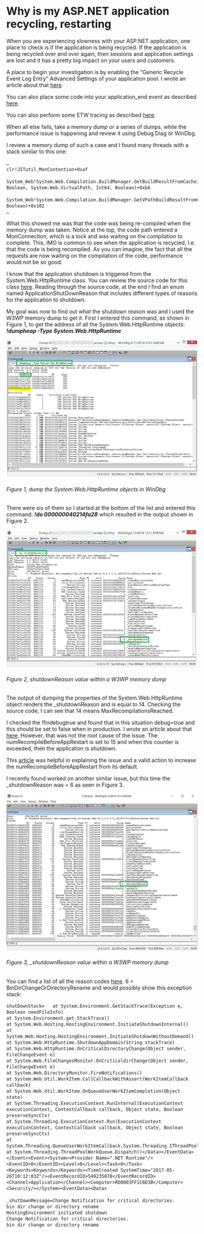 # Why is my ASP.NET application recycling, restarting

When you are experiencing slowness with your ASP.NET application, one place to check is if the application is being recycled.  If the application is being recycled over and over again, then sessions and application settings are lost and it has a pretty big impact on your users and customers.

A place to begin your investigation is by enabling the “Generic Recycle Event Log Entry” Advanced Settings of your application pool.  I wrote an article about that [here][LINK1].

You can also place some code into your application_end event as described [here][LINK2].

You can also perform some ETW tracing as described [here][LINK3].

When all else fails, take a memory dump or a series of dumps, while the performance issue is happening and review it using Debug Diag or WinDbg.

I review a memory dump of such a case and I found many threads with a stack similar to this one:

```
…
clr!JITutil_MonContention+0xaf

System_Web!System.Web.Compilation.BuildManager.GetBuildResultFromCacheInternal(System.String, Boolean, System.Web.VirtualPath, Int64, Boolean)+0xb6

System_Web!System.Web.Compilation.BuildManager.GetVPathBuildResultFromCacheInternal(System.Web.VirtualPath, Boolean)+0x102               
…
```

What this showed me was that the code was being re-compiled when the memory dump was taken.  Notice at the top, the code path entered a MonConnection, which is a lock and was waiting on the compilation to complete.  This, IMO is common to see when the application is recycled, I.e. that the code is being recompiled.  As you can imagine, the fact that all the requests are now waiting on the compilation of the code, performance would not be so good.

I know that the application shutdown is triggered from the System.Web.HttpRuntime class.  You can review the source code for this class [here][LINK4].  Reading through the source code, at the end I find an enum named ApplicationShutDownReason that includes different types of reasons for the application to shutdown.

My goal was now to find out what the shutdown reason was and I used the W3WP memory dump to get it.  First I entered this command, as shown in Figure 1,  to get the address of all the System.Web.HttpRuntime objects:  ***!dumpheap -Type System.Web.HttpRuntime***

![dump the System.Web.HttpRuntime objects in WinDbg][FIGURE1]
###### Figure 1, dump the System.Web.HttpRuntime objects in WinDbg

There were six of them so I started at the bottom of the list and entered this command:  ***!do 000000040214fa28*** which resulted in the output shown in Figure 2.

![shutdownReason value within a W3WP memory dump][FIGURE2]
###### Figure 2, shutdownReason value within a W3WP memory dump

The output of dumping the properties of the System.Web.HttpRuntime object renders the _shutdownReason and is equal to 14.  Checking the source code, I can see that 14 means MaxRecompilationsReached.

I checked the !findebugtrue and found that in this situation debug=true and this should be set to false when in production.  I wrote an article about that [here][LINK5].  However, that was not the root cause of the issue.  The numRecompileBeforeAppRestart is set to 15 and when this counter is exceeded, then the application is shutdown.

This [article][LINK6] was helpful in explaining the issue and a valid action to increase the numRecompileBeforeAppRestart from its default.

I recently found worked on another similar issue, but this time the _shutdownReason was = 6 as seen in Figure 3.

![_shutdownReason value within a W3WP memory dump][FIGURE3]
###### Figure 3, _shutdownReason value within a W3WP memory dump

You can find a list of all the reason codes [here][LINK7].  6 = BinDirChangeOrDirectoryRename and would possibly show this exception stack:

```
shutDownStack=   at System.Environment.GetStackTrace(Exception e, Boolean needFileInfo)
at System.Environment.get_StackTrace()
at System.Web.Hosting.HostingEnvironment.InitiateShutdownInternal()
at System.Web.Hosting.HostingEnvironment.InitiateShutdownWithoutDemand()
at System.Web.HttpRuntime.ShutdownAppDomain(String stackTrace)
at System.Web.HttpRuntime.OnCriticalDirectoryChange(Object sender, FileChangeEvent e)
at System.Web.FileChangesMonitor.OnCriticaldirChange(Object sender, FileChangeEvent e)
at System.Web.DirectoryMonitor.FireNotifications()
at System.Web.Util.WorkItem.CallCallbackWithAssert(WorkItemCallback callback)
at System.Web.Util.WorkItem.OnQueueUserWorkItemCompletion(Object state)
at System.Threading.ExecutionContext.RunInternal(ExecutionContext executionContext, ContextCallback callback, Object state, Boolean preserveSyncCtx)
at System.Threading.ExecutionContext.Run(ExecutionContext executionContext, ContextCallback callback, Object state, Boolean preserveSyncCtx)
at System.Threading.QueueUserWorkItemCallback.System.Threading.IThreadPoolWorkItem.ExecuteWorkItem()
at System.Threading.ThreadPoolWorkQueue.Dispatch()</Data></EventData></Event><Event><System><Provider Name=".NET Runtime"/><EventID>0</EventID><Level>0</Level><Task>0</Task><Keywords>Keywords</Keywords><TimeCreated SystemTime="2017-05-26T10:12:03Z"/><EventRecordID>549235078</EventRecordID><Channel>Application</Channel><Computer>RD0003FF1C6D3B</Computer><Security/></System><EventData><Data>

_shutDownMessage=Change Notification for critical directories.
bin dir change or directory rename
HostingEnvironment initiated shutdown
Change Notification for critical directories.
bin dir change or directory rename
```

[FIGURE1]: ../images/2015/msdn-0583.png "Figure 1, dump the System.Web.HttpRuntime objects in WinDbg"
[FIGURE2]: ../images/2015/msdn-0584.png "Figure 2, shutdownReason value within a W3WP memory dump"
[FIGURE3]: ../images/2015/msdn-0585.png "Figure 3, _shutdownReason value within a W3WP memory dump"

[LINK1]: ../2013/2013-07-troubleshooting-badly-behaving-iis-application-pools.md
[LINK2]: http://weblogs.asp.net/scottgu/433194
[LINK3]: http://blogs.msdn.com/b/tess/archive/2008/11/06/troubleshooting-appdomain-restarts-and-other-issues-with-etw-tracing.aspx
[LINK4]: http://referencesource.microsoft.com/#System.Web/HttpRuntime.cs
[LINK5]: ../2012/2012-09-debug-true.md
[LINK6]: https://support.microsoft.com/en-us/kb/319947
[LINK7]: http://referencesource.microsoft.com/#System.Web/HttpRuntime.cs,4d404925e0f99eb1
